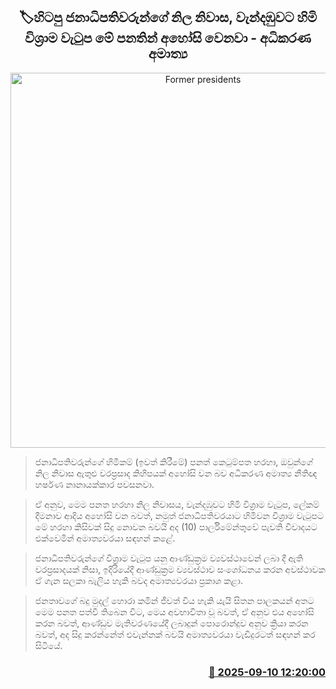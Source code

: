 <p align='center'><b><h2 align='center' title='Former presidents' official residences and widow's pensions will be abolished by this bill - Minister of Justice'>🏷හිටපු ජනාධිපතිවරුන්ගේ නිල නිවාස, වැන්දඹුවට හිමි විශ්‍රාම වැටුප මේ පනතින් අහෝසි වෙනවා - අධිකරණ අමාත්‍ය</h2></b></p>
<p align='center'><img src='https://helakuru.sgp1.cdn.digitaloceanspaces.com/esana/images/lib/harshana-nanayakkara-parliment-budget.jpg' width='600' alt='Former presidents' official residences and widow's pensions will be abolished by this bill - Minister of Justice'></p>

> ජනාධිපතිවරුන්ගේ හිමිකම් (ඉවත් කිරීමේ) පනත් කෙටුම්පත හරහා, ඔවුන්ගේ නිල නිවාස ඇතුළු වරප්‍රසාද කිහිපයක් අහෝසි වන බව අධිකරණ අමාත්‍ය නීතිඥ හර්ෂණ නානායක්කාර පවසනවා.

> ඒ අනුව, මෙම පනත හරහා නිල නිවාසය, වැන්දඹුවට හිමි විශ්‍රාම වැටුප, ලේකම් දීමනාව ආදිය අහෝසි වන බවත්, නමුත් ජනාධිපතිවරයාට හිමිවන විශ්‍රාම වැටුපට මේ හරහා කිසිවක් සිදු නොවන බවයි අද (10) පාර්ලිමේන්තුවේ පැවති විවාදයට එක්වෙමින් අමාත්‍යවරයා සඳහන් කළේ.

> ජනාධිපතිවරුන්ගේ විශ්‍රාම වැටුප යනු ආණ්ඩුක්‍රම ව්‍යවස්ථාවෙන් ලබා දී ඇති වරප්‍රසාදයක් නිසා, ඉදිරියේදී ආණ්ඩුක්‍රම ව්‍යවස්ථාව සංශෝධනය කරන අවස්ථාවක ඒ ගැන සලකා බැලිය හැකි බවද අමාත්‍යවරයා ප්‍රකාශ කළා.

> ජනතාවගේ බදු මුදල් හොරා කමින් ජීවත් විය හැකි යැයි සිතන පාලකයන් අතට මෙම පනත පත්වී තිබෙන විට, මෙය අවභාවිතා වූ බවත්, ඒ අනුව එය අහෝසි කරන බවත්, ආණ්ඩුව මැතිවරණයේදී ලබාදුන් පොරොන්දුව අනුව ක්‍රියා කරන බවත්, අද සිදු කරන්නේත් එවැන්නක් බවයි අමාත්‍යවරයා වැඩිදුරටත් සඳහන් කර සිටියේ.



<h3 align='right'><a href='https://www.helakuru.lk/esana/p/113490/'>📅 2025-09-10 12:20:00</a></h3>
